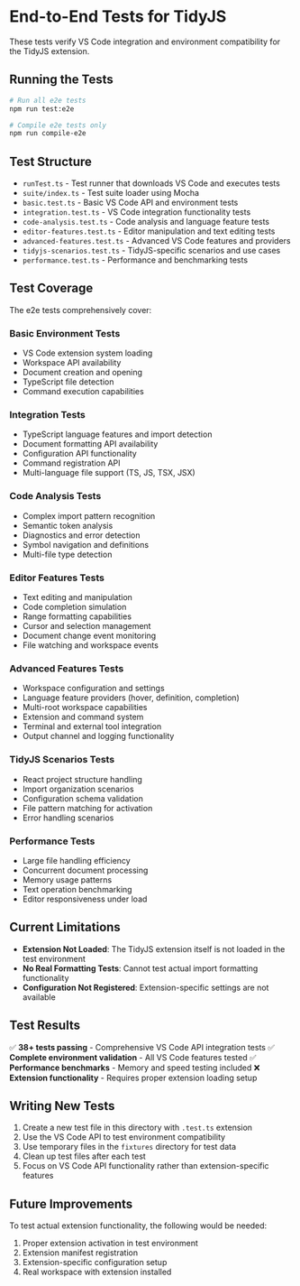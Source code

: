 # End-to-End Tests for TidyJS

These tests verify VS Code integration and environment compatibility for the TidyJS extension.

## Running the Tests

```bash
# Run all e2e tests
npm run test:e2e

# Compile e2e tests only
npm run compile-e2e
```

## Test Structure

- `runTest.ts` - Test runner that downloads VS Code and executes tests
- `suite/index.ts` - Test suite loader using Mocha
- `basic.test.ts` - Basic VS Code API and environment tests
- `integration.test.ts` - VS Code integration functionality tests
- `code-analysis.test.ts` - Code analysis and language feature tests
- `editor-features.test.ts` - Editor manipulation and text editing tests
- `advanced-features.test.ts` - Advanced VS Code features and providers
- `tidyjs-scenarios.test.ts` - TidyJS-specific scenarios and use cases
- `performance.test.ts` - Performance and benchmarking tests

## Test Coverage

The e2e tests comprehensively cover:

### Basic Environment Tests
- VS Code extension system loading
- Workspace API availability
- Document creation and opening
- TypeScript file detection
- Command execution capabilities

### Integration Tests
- TypeScript language features and import detection
- Document formatting API availability
- Configuration API functionality
- Command registration API
- Multi-language file support (TS, JS, TSX, JSX)

### Code Analysis Tests
- Complex import pattern recognition
- Semantic token analysis
- Diagnostics and error detection
- Symbol navigation and definitions
- Multi-file type detection

### Editor Features Tests
- Text editing and manipulation
- Code completion simulation
- Range formatting capabilities
- Cursor and selection management
- Document change event monitoring
- File watching and workspace events

### Advanced Features Tests
- Workspace configuration and settings
- Language feature providers (hover, definition, completion)
- Multi-root workspace capabilities
- Extension and command system
- Terminal and external tool integration
- Output channel and logging functionality

### TidyJS Scenarios Tests
- React project structure handling
- Import organization scenarios
- Configuration schema validation
- File pattern matching for activation
- Error handling scenarios

### Performance Tests
- Large file handling efficiency
- Concurrent document processing
- Memory usage patterns
- Text operation benchmarking
- Editor responsiveness under load

## Current Limitations

- **Extension Not Loaded**: The TidyJS extension itself is not loaded in the test environment
- **No Real Formatting Tests**: Cannot test actual import formatting functionality
- **Configuration Not Registered**: Extension-specific settings are not available

## Test Results

✅ **38+ tests passing** - Comprehensive VS Code API integration tests
✅ **Complete environment validation** - All VS Code features tested
✅ **Performance benchmarks** - Memory and speed testing included
❌ **Extension functionality** - Requires proper extension loading setup

## Writing New Tests

1. Create a new test file in this directory with `.test.ts` extension
2. Use the VS Code API to test environment compatibility
3. Use temporary files in the `fixtures` directory for test data
4. Clean up test files after each test
5. Focus on VS Code API functionality rather than extension-specific features

## Future Improvements

To test actual extension functionality, the following would be needed:
1. Proper extension activation in test environment
2. Extension manifest registration
3. Extension-specific configuration setup
4. Real workspace with extension installed